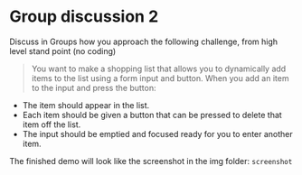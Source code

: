 # Group discussion 2

Discuss in Groups how you approach the following challenge, from high level stand point (no coding)

> You want to make a shopping list that allows you to dynamically add items to the list using a form input and button. When you add an item to the input and press the button:

- The item should appear in the list.
-  Each item should be given a button that can be pressed to delete that item off the list.
- The input should be emptied and focused ready for you to enter another item.

The finished demo will look like the screenshot in the img folder: `screenshot`
